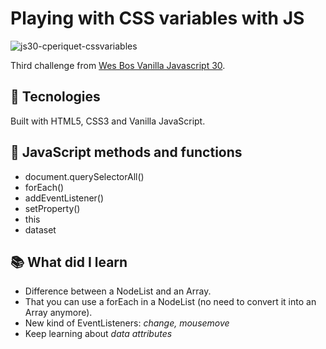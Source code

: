# Playing with CSS variables with JS

![js30-cperiquet-cssvariables](https://user-images.githubusercontent.com/112966265/217784554-948b6aab-4fa4-4d01-8abc-8be0e73cde17.gif)

Third challenge from [Wes Bos Vanilla Javascript 30](https://javascript30.com/).

## 🔧 Tecnologies

Built with HTML5, CSS3 and Vanilla JavaScript.

## 📐 JavaScript methods and functions

- document.querySelectorAll()
- forEach()
- addEventListener()
- setProperty()
- this
- dataset

## 📚 What did I learn

- Difference between a NodeList and an Array.
- That you can use a forEach in a NodeList (no need to convert it into an Array anymore).
- New kind of EventListeners: _change, mousemove_
- Keep learning about _data attributes_
